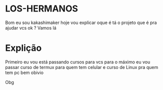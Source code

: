 # LOS-HERMANOS
Bom eu sou kakashimaker hoje vou explicar oque é tá o projeto que é pra ajudar vcs ok ? Vamos lá

# Explição 
Primeiro eu vou está passando cursos para vcs para o máximo eu vou passar curso de termux para quem tem celular e curso de Linux pra quem tem pc bem obivio 

Obg
